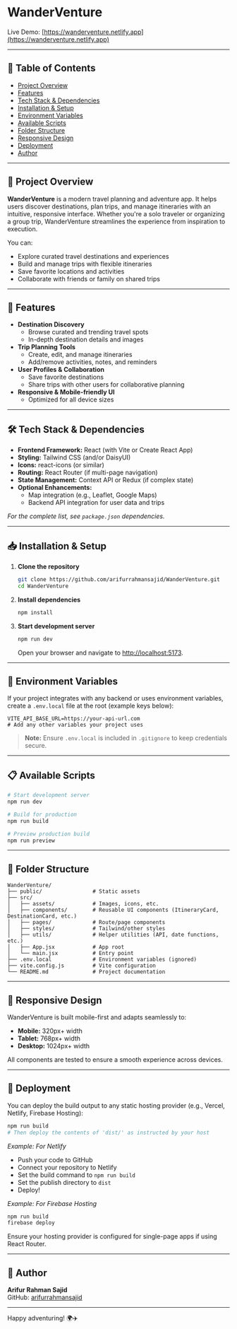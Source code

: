 # WanderVenture

Live Demo: [https://wanderventure.netlify.app](https://wanderventure.netlify.app)

---

## 📌 Table of Contents

- [Project Overview](#project-overview)
- [Features](#features)
- [Tech Stack & Dependencies](#tech-stack--dependencies)
- [Installation & Setup](#installation--setup)
- [Environment Variables](#environment-variables)
- [Available Scripts](#available-scripts)
- [Folder Structure](#folder-structure)
- [Responsive Design](#responsive-design)
- [Deployment](#deployment)
- [Author](#author)

---

## 📝 Project Overview

**WanderVenture** is a modern travel planning and adventure app. It helps users discover destinations, plan trips, and manage itineraries with an intuitive, responsive interface. Whether you're a solo traveler or organizing a group trip, WanderVenture streamlines the experience from inspiration to execution.

You can:

- Explore curated travel destinations and experiences
- Build and manage trips with flexible itineraries
- Save favorite locations and activities
- Collaborate with friends or family on shared trips

---

## 🚀 Features

- **Destination Discovery**
  - Browse curated and trending travel spots
  - In-depth destination details and images
- **Trip Planning Tools**
  - Create, edit, and manage itineraries
  - Add/remove activities, notes, and reminders
- **User Profiles & Collaboration**
  - Save favorite destinations
  - Share trips with other users for collaborative planning
- **Responsive & Mobile-friendly UI**
  - Optimized for all device sizes

---

## 🛠 Tech Stack & Dependencies

- **Frontend Framework:** React (with Vite or Create React App)
- **Styling:** Tailwind CSS (and/or DaisyUI)
- **Icons:** react-icons (or similar)
- **Routing:** React Router (if multi-page navigation)
- **State Management:** Context API or Redux (if complex state)
- **Optional Enhancements:** 
  - Map integration (e.g., Leaflet, Google Maps)
  - Backend API integration for user data and trips

_For the complete list, see `package.json` dependencies._

---

## 📥 Installation & Setup

1. **Clone the repository**
    ```bash
    git clone https://github.com/arifurrahmansajid/WanderVenture.git
    cd WanderVenture
    ```

2. **Install dependencies**
    ```bash
    npm install
    ```

3. **Start development server**
    ```bash
    npm run dev
    ```
    Open your browser and navigate to [http://localhost:5173](http://localhost:5173).

---

## 🔑 Environment Variables

If your project integrates with any backend or uses environment variables, create a `.env.local` file at the root (example keys below):

```
VITE_API_BASE_URL=https://your-api-url.com
# Add any other variables your project uses
```

> **Note:** Ensure `.env.local` is included in `.gitignore` to keep credentials secure.

---

## 📋 Available Scripts

```bash
# Start development server
npm run dev

# Build for production
npm run build

# Preview production build
npm run preview
```

---

## 📂 Folder Structure

```
WanderVenture/
├── public/                # Static assets
├── src/
│   ├── assets/            # Images, icons, etc.
│   ├── components/        # Reusable UI components (ItineraryCard, DestinationCard, etc.)
│   ├── pages/             # Route/page components
│   ├── styles/            # Tailwind/other styles
│   ├── utils/             # Helper utilities (API, date functions, etc.)
│   ├── App.jsx            # App root
│   └── main.jsx           # Entry point
├── .env.local             # Environment variables (ignored)
├── vite.config.js         # Vite configuration
└── README.md              # Project documentation
```

---

## 📱 Responsive Design

WanderVenture is built mobile-first and adapts seamlessly to:

- **Mobile:** 320px+ width
- **Tablet:** 768px+ width
- **Desktop:** 1024px+ width

All components are tested to ensure a smooth experience across devices.

---

## 🚀 Deployment

You can deploy the build output to any static hosting provider (e.g., Vercel, Netlify, Firebase Hosting):

```bash
npm run build
# Then deploy the contents of 'dist/' as instructed by your host
```

_Example: For Netlify_

- Push your code to GitHub
- Connect your repository to Netlify
- Set the build command to `npm run build`
- Set the publish directory to `dist`
- Deploy!

_Example: For Firebase Hosting_

```bash
npm run build
firebase deploy
```

Ensure your hosting provider is configured for single-page apps if using React Router.

---

## 👤 Author

**Arifur Rahman Sajid**  
GitHub: [arifurrahmansajid](https://github.com/arifurrahmansajid)

---

Happy adventuring! 🌍✈️
